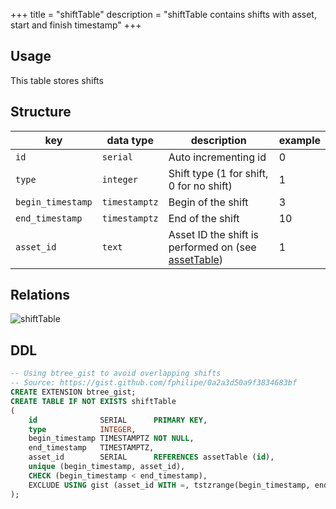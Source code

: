 +++
title = "shiftTable"
description = "shiftTable contains shifts with asset, start and finish timestamp"
+++

## Usage

This table stores shifts

## Structure

| key               | data type     | description                                                          | example |
|-------------------|---------------|----------------------------------------------------------------------|---------|
| `id`              | `serial`      | Auto incrementing id                                                 | 0       |
| `type`            | `integer`     | Shift type (1 for shift, 0 for no shift)                             | 1       |
| `begin_timestamp` | `timestamptz` | Begin of the shift                                                   | 3       |
| `end_timestamp`   | `timestamptz` | End of the shift                                                     | 10      |
| `asset_id`        | `text`        | Asset ID the shift is performed on (see [assetTable](../assettable)) | 1       |

## Relations

![shiftTable](/images/architecture/datamodel/database/shifttable.png)

## DDL
```sql
-- Using btree_gist to avoid overlapping shifts
-- Source: https://gist.github.com/fphilipe/0a2a3d50a9f3834683bf
CREATE EXTENSION btree_gist;
CREATE TABLE IF NOT EXISTS shiftTable
(
    id              SERIAL      PRIMARY KEY,
    type            INTEGER,
    begin_timestamp TIMESTAMPTZ NOT NULL,
    end_timestamp   TIMESTAMPTZ,
    asset_id        SERIAL      REFERENCES assetTable (id),
    unique (begin_timestamp, asset_id),
    CHECK (begin_timestamp < end_timestamp),
    EXCLUDE USING gist (asset_id WITH =, tstzrange(begin_timestamp, end_timestamp) WITH &&)
);
```
